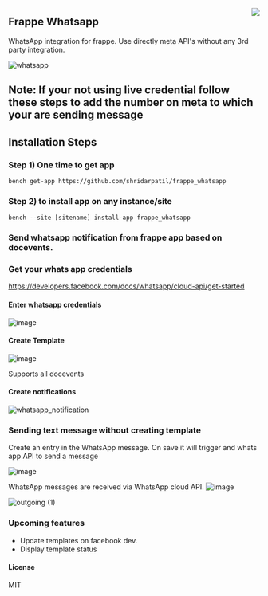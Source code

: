 <a href="https://zerodha.tech"><img src="https://zerodha.tech/static/images/github-badge.svg" align="right" /></a>

## Frappe Whatsapp

WhatsApp integration for frappe. Use directly meta API's without any 3rd party integration.


![whatsapp](https://user-images.githubusercontent.com/11792643/203741234-29edeb1b-e2f9-4072-98c4-d73a84b48743.gif)


## Note: If your not using live credential follow these steps to add the number on meta to which your are sending message

## Installation Steps
### Step 1) One time to get app

```bench get-app https://github.com/shridarpatil/frappe_whatsapp```

### Step 2) to install app on any instance/site

```bench --site [sitename] install-app frappe_whatsapp```



### Send whatsapp notification from frappe app based on docevents.

### Get your whats app credentials

https://developers.facebook.com/docs/whatsapp/cloud-api/get-started


#### Enter whatsapp credentials

![image](https://user-images.githubusercontent.com/11792643/198827382-90283b36-f8ab-430e-a909-1b600d6f5da4.png)

#### Create Template
![image](https://user-images.githubusercontent.com/11792643/198827355-ebf9c113-f39a-4d37-98f7-38f719fb2d1f.png)



Supports all docevents

#### Create notifications
![whatsapp_notification](https://user-images.githubusercontent.com/11792643/198827295-f6d756a3-6289-40b3-99ea-0394efb61041.png)


### Sending text message without creating template
Create an entry in the WhatsApp message. On save it will trigger and whats app API to send a message

![image](https://user-images.githubusercontent.com/11792643/211518862-de2d3fbc-69c8-48e1-b000-8eebf20b75ab.png)

WhatsApp messages are received via WhatsApp cloud API.
![image](https://user-images.githubusercontent.com/11792643/211519625-a528abe2-ba24-46a4-bcbc-170f6b4e27fb.png)

![outgoing (1)](https://user-images.githubusercontent.com/11792643/211518647-45bfaa00-b06a-49c6-a3b3-3cf801d5ec68.gif)


### Upcoming features
* Update templates on facebook dev.
* Display template status

#### License

MIT
